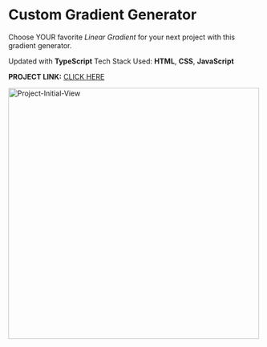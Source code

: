 # Custom Gradient Generator


Choose YOUR favorite *Linear Gradient* for your next project with this gradient generator.

Updated with **TypeScript**
Tech Stack Used: **HTML**, **CSS**, **JavaScript**

**PROJECT LINK:** [CLICK HERE](https://custom-cool-gradients-101.netlify.app/)

<img width="500" alt="Project-Initial-View" src="https://user-images.githubusercontent.com/41067454/190105827-3c9e581e-d484-4a80-a70b-d993bd096f88.png">
